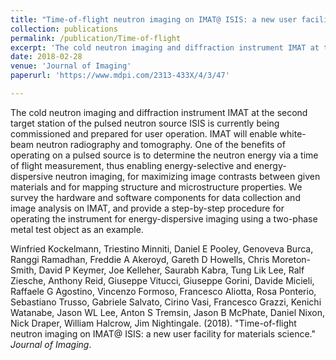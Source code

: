 ```yaml
---
title: "Time-of-flight neutron imaging on IMAT@ ISIS: a new user facility for materials science"
collection: publications
permalink: /publication/Time-of-flight
excerpt: 'The cold neutron imaging and diffraction instrument IMAT at the second target station of the pulsed neutron source ISIS is currently being commissioned and prepared for user operation.[...]'
date: 2018-02-28
venue: 'Journal of Imaging'
paperurl: 'https://www.mdpi.com/2313-433X/4/3/47'

---
```

The cold neutron imaging and diffraction instrument IMAT at the second target station of the pulsed neutron source ISIS is currently being commissioned and prepared for user operation. IMAT will enable white-beam neutron radiography and tomography. One of the benefits of operating on a pulsed source is to determine the neutron energy via a time of flight measurement, thus enabling energy-selective and energy-dispersive neutron imaging, for maximizing image contrasts between given materials and for mapping structure and microstructure properties. We survey the hardware and software components for data collection and image analysis on IMAT, and provide a step-by-step procedure for operating the instrument for energy-dispersive imaging using a two-phase metal test object as an example.


Winfried Kockelmann, Triestino Minniti, Daniel E Pooley, Genoveva Burca, Ranggi Ramadhan, Freddie A Akeroyd, Gareth D Howells, Chris Moreton-Smith, David P Keymer, Joe Kelleher, Saurabh Kabra, Tung Lik Lee, Ralf Ziesche, Anthony Reid, Giuseppe Vitucci, Giuseppe Gorini, Davide Micieli, Raffaele G Agostino, Vincenzo Formoso, Francesco Aliotta, Rosa Ponterio, Sebastiano Trusso, Gabriele Salvato, Cirino Vasi, Francesco Grazzi, Kenichi Watanabe, Jason WL Lee, Anton S Tremsin, Jason B McPhate, Daniel Nixon, Nick Draper, William Halcrow, Jim Nightingale. (2018). "Time-of-flight neutron imaging on IMAT@ ISIS: a new user facility for materials science." <i>Journal of Imaging</i>. 